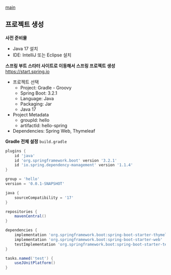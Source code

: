 [main](../..)
## 프로젝트 생성
**사전 준비물**
- Java 17 설치
- IDE: IntelliJ 또는 Eclipse 설치

**스프링 부트 스타터 사이트로 이동해서 스프링 프로젝트 생성**<br>
https://start.spring.io

- 프로젝트 선택
    - Project: Gradle - Groovy
    - Spring Boot: 3.2.1
    - Language: Java
    - Packaging: Jar
    - Java 17
- Project Metadata
    - groupId: hello
    - artifactId: hello-spring
- Dependencies: Spring Web, Thymeleaf

**Gradle 전체 설정**
`build.gradle`
```groovy
plugins {
	id 'java'
	id 'org.springframework.boot' version '3.2.1'
	id 'io.spring.dependency-management' version '1.1.4'
}

group = 'hello'
version = '0.0.1-SNAPSHOT'

java {
	sourceCompatibility = '17'
}

repositories {
	mavenCentral()
}

dependencies {
	implementation 'org.springframework.boot:spring-boot-starter-thymeleaf'
	implementation 'org.springframework.boot:spring-boot-starter-web'
	testImplementation 'org.springframework.boot:spring-boot-starter-test'
}

tasks.named('test') {
	useJUnitPlatform()
}
```